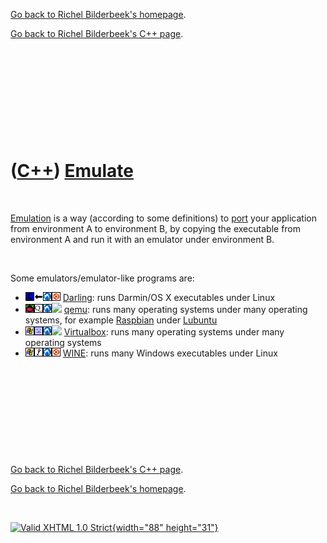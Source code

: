 [Go back to Richel Bilderbeek's homepage](index.htm).

[Go back to Richel Bilderbeek's C++ page](Cpp.htm).

 

 

 

 

 

([C++](Cpp.htm)) [Emulate](CppEmulate.htm)
==========================================

 

[Emulation](CppEmulate.htm) is a way (according to some definitions) to
[port](CppPort.htm) your application from environment A to environment
B, by copying the executable from environment A and run it with an
emulator under environment B.

 

Some emulators/emulator-like programs are:

-   ![Mac](PicMac.png)![From](PicFrom.png)![Lubuntu](PicLubuntu.png)![Ubuntu](PicUbuntu.png)
    [Darling](CppDarling.htm): runs Darmin/OS X executables under Linux
-   ![Raspbian](PicRaspbian.png)![qemu](PicQemu.png)![Lubuntu](PicLubuntu.png)![
    ](PicSpacer.png) [qemu](CppQemu.htm): runs many operating systems
    under many operating systems, for example
    [Raspbian](CppRaspbian.htm) under [Lubuntu](CppLubuntu.htm)
-   ![Windows](PicWindows.png)![VirtualBox](PicVirtualBox.png)![Lubuntu](PicLubuntu.png)![
    ](PicSpacer.png) [Virtualbox](CppVirtualBox.htm): runs many
    operating systems under many operating systems
-   ![Windows](PicWindows.png)![Wine](PicWine.png)![Lubuntu](PicLubuntu.png)![Ubuntu](PicUbuntu.png)
    [WINE](CppWine.htm): runs many Windows executables under Linux

 

 

 

 

 

[Go back to Richel Bilderbeek's C++ page](Cpp.htm).

[Go back to Richel Bilderbeek's homepage](index.htm).

 

[![Valid XHTML 1.0 Strict](valid-xhtml10.png){width="88"
height="31"}](http://validator.w3.org/check?uri=referer)
